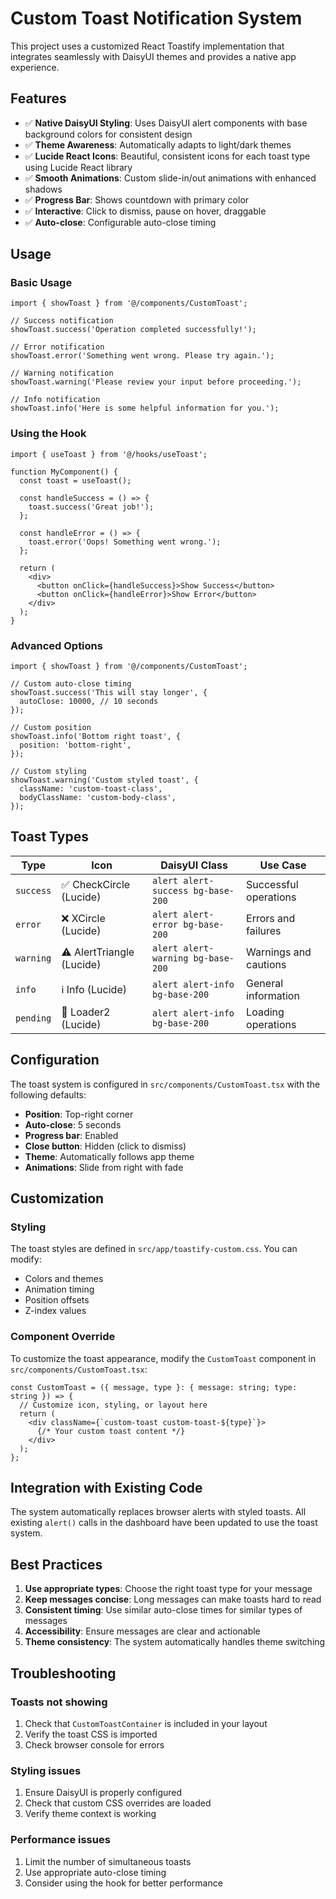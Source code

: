 # Custom Toast Notification System

This project uses a customized React Toastify implementation that integrates seamlessly with DaisyUI themes and provides a native app experience.

## Features

- ✅ **Native DaisyUI Styling**: Uses DaisyUI alert components with base background colors for consistent design
- ✅ **Theme Awareness**: Automatically adapts to light/dark themes
- ✅ **Lucide React Icons**: Beautiful, consistent icons for each toast type using Lucide React library
- ✅ **Smooth Animations**: Custom slide-in/out animations with enhanced shadows
- ✅ **Progress Bar**: Shows countdown with primary color
- ✅ **Interactive**: Click to dismiss, pause on hover, draggable
- ✅ **Auto-close**: Configurable auto-close timing

## Usage

### Basic Usage

```tsx
import { showToast } from '@/components/CustomToast';

// Success notification
showToast.success('Operation completed successfully!');

// Error notification
showToast.error('Something went wrong. Please try again.');

// Warning notification
showToast.warning('Please review your input before proceeding.');

// Info notification
showToast.info('Here is some helpful information for you.');
```

### Using the Hook

```tsx
import { useToast } from '@/hooks/useToast';

function MyComponent() {
  const toast = useToast();

  const handleSuccess = () => {
    toast.success('Great job!');
  };

  const handleError = () => {
    toast.error('Oops! Something went wrong.');
  };

  return (
    <div>
      <button onClick={handleSuccess}>Show Success</button>
      <button onClick={handleError}>Show Error</button>
    </div>
  );
}
```

### Advanced Options

```tsx
import { showToast } from '@/components/CustomToast';

// Custom auto-close timing
showToast.success('This will stay longer', {
  autoClose: 10000, // 10 seconds
});

// Custom position
showToast.info('Bottom right toast', {
  position: 'bottom-right',
});

// Custom styling
showToast.warning('Custom styled toast', {
  className: 'custom-toast-class',
  bodyClassName: 'custom-body-class',
});
```

## Toast Types

| Type | Icon | DaisyUI Class | Use Case |
|------|------|----------------|----------|
| `success` | ✅ CheckCircle (Lucide) | `alert alert-success bg-base-200` | Successful operations |
| `error` | ❌ XCircle (Lucide) | `alert alert-error bg-base-200` | Errors and failures |
| `warning` | ⚠️ AlertTriangle (Lucide) | `alert alert-warning bg-base-200` | Warnings and cautions |
| `info` | ℹ️ Info (Lucide) | `alert alert-info bg-base-200` | General information |
| `pending` | 🔄 Loader2 (Lucide) | `alert alert-info bg-base-200` | Loading operations |

## Configuration

The toast system is configured in `src/components/CustomToast.tsx` with the following defaults:

- **Position**: Top-right corner
- **Auto-close**: 5 seconds
- **Progress bar**: Enabled
- **Close button**: Hidden (click to dismiss)
- **Theme**: Automatically follows app theme
- **Animations**: Slide from right with fade

## Customization

### Styling

The toast styles are defined in `src/app/toastify-custom.css`. You can modify:

- Colors and themes
- Animation timing
- Position offsets
- Z-index values

### Component Override

To customize the toast appearance, modify the `CustomToast` component in `src/components/CustomToast.tsx`:

```tsx
const CustomToast = ({ message, type }: { message: string; type: string }) => {
  // Customize icon, styling, or layout here
  return (
    <div className={`custom-toast custom-toast-${type}`}>
      {/* Your custom toast content */}
    </div>
  );
};
```

## Integration with Existing Code

The system automatically replaces browser alerts with styled toasts. All existing `alert()` calls in the dashboard have been updated to use the toast system.

## Best Practices

1. **Use appropriate types**: Choose the right toast type for your message
2. **Keep messages concise**: Long messages can make toasts hard to read
3. **Consistent timing**: Use similar auto-close times for similar types of messages
4. **Accessibility**: Ensure messages are clear and actionable
5. **Theme consistency**: The system automatically handles theme switching

## Troubleshooting

### Toasts not showing

1. Check that `CustomToastContainer` is included in your layout
2. Verify the toast CSS is imported
3. Check browser console for errors

### Styling issues

1. Ensure DaisyUI is properly configured
2. Check that custom CSS overrides are loaded
3. Verify theme context is working

### Performance issues

1. Limit the number of simultaneous toasts
2. Use appropriate auto-close timing
3. Consider using the hook for better performance

